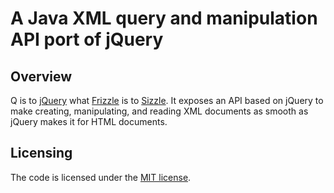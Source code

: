 A Java XML query and manipulation API port of jQuery
====================================================

Overview
--------

Q is to [jQuery][jquery] what [Frizzle][frizzle] is to [Sizzle][sizzle]. It
exposes an API based on jQuery to make creating, manipulating, and reading XML
documents as smooth as jQuery makes it for HTML documents.

Licensing
---------

The code is licensed under the [MIT license][license].

[jquery]: https://jquery.com/
[frizzle]: https://github.com/on-site/frizzle
[sizzle]: http://sizzlejs.com/
[license]: LICENSE.txt
